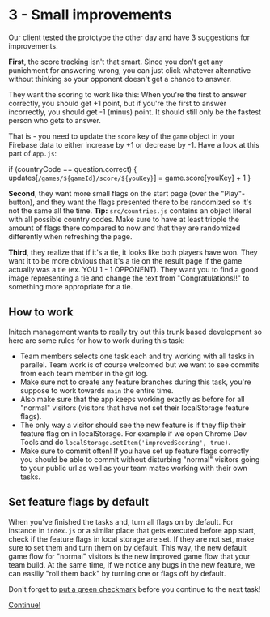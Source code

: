 # 3 - Small improvements
Our client tested the prototype the other day and have 3 suggestions for improvements.

**First**, the score tracking isn't that smart. Since you don't get any punichment for answering wrong, you can just click whatever alternative without thinking so your opponent doesn't get a chance to answer.

They want the scoring to work like this: When you're the first to answer correctly, you should get +1 point, but if you're the first to answer incorrectly, you should get -1 (minus) point. It should still only be the fastest person who gets to answer.

That is - you need to update the `score` key of the `game` object in your Firebase data to either increase by +1 or decrease by -1. Have a look at this part of `App.js`:

  if (countryCode == question.correct) {
    updates[`/games/${gameId}/score/${youKey}`] = game.score[youKey] + 1
  }

**Second**, they want more small flags on the start page (over the "Play"-button), and they want the flags presented there to be randomized so it's not the same all the time. **Tip:** `src/countries.js` contains an object literal with all possible country codes. Make sure to have at least tripple the amount of flags there compared to now and that they are randomized differently when refreshing the page.

**Third**, they realize that if it's a tie, it looks like both players have won. They want it to be more obvious that it's a tie on the result page if the game actually was a tie (ex. YOU 1 - 1 OPPONENT). They want you to find a good image representing a tie and change the text from "Congratulations!!" to something more appropriate for a tie.

## How to work
Initech management wants to really try out this trunk based development so here are some rules for how to work during this task:

- Team members selects one task each and try working with all tasks in parallel. Team work is of course welcomed but we want to see commits from each team member in the git log.
- Make sure not to create any feature branches during this task, you're suppose to work towards `main` the entire time.
- Also make sure that the app keeps working exactly as before for all "normal" visitors (visitors that have not set their localStorage feature flags).
- The only way a visitor should see the new feature is if they flip their feature flag on in localStorage. For example if we open Chrome Dev Tools and do `localStorage.setItem('improvedScoring', true)`.
- Make sure to commit often! If you have set up feature flags correctly you should be able to commit without disturbing "normal" visitors going to your public url as well as your team mates working with their own tasks.



## Set feature flags by default
When you've finished the tasks and, turn all flags on by default. For instance in `index.js` or a similar place that gets executed before app start, check if the feature flags in local storage are set. If they are not set, make sure to set them and turn them on by default. This way, the new default game flow for "normal" visitors is the new improved game flow that your team build. At the same time, if we notice any bugs in the new feature, we can easiliy "roll them back" by turning one or flags off by default.



Don't forget to [put a green checkmark](0-instructions.md) before you continue to the next task!

[Continue!](4-improved-feature-flagging.md)

